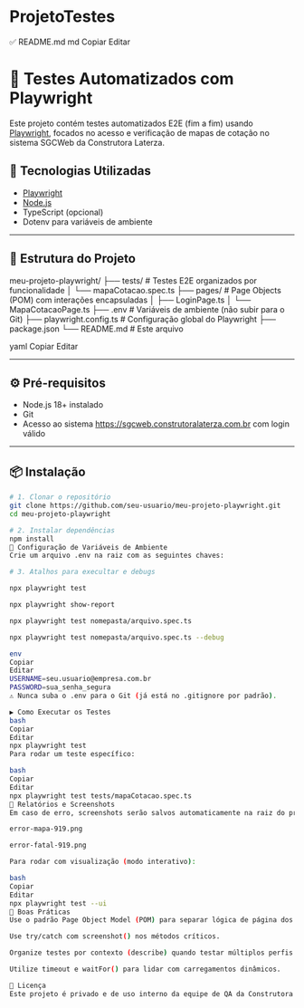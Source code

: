 # ProjetoTestes
✅ README.md
md
Copiar
Editar
# 🧪 Testes Automatizados com Playwright

Este projeto contém testes automatizados E2E (fim a fim) usando [Playwright](https://playwright.dev/), focados no acesso e verificação de mapas de cotação no sistema SGCWeb da Construtora Laterza.

## 🚀 Tecnologias Utilizadas

- [Playwright](https://playwright.dev/)
- [Node.js](https://nodejs.org/)
- TypeScript (opcional)
- Dotenv para variáveis de ambiente

---

## 📁 Estrutura do Projeto

meu-projeto-playwright/
├── tests/ # Testes E2E organizados por funcionalidade
│ └── mapaCotacao.spec.ts
├── pages/ # Page Objects (POM) com interações encapsuladas
│ ├── LoginPage.ts
│ └── MapaCotacaoPage.ts
├── .env # Variáveis de ambiente (não subir para o Git)
├── playwright.config.ts # Configuração global do Playwright
├── package.json
└── README.md # Este arquivo

yaml
Copiar
Editar

---

## ⚙️ Pré-requisitos

- Node.js 18+ instalado
- Git
- Acesso ao sistema https://sgcweb.construtoralaterza.com.br com login válido

---

## 📦 Instalação

```bash
# 1. Clonar o repositório
git clone https://github.com/seu-usuario/meu-projeto-playwright.git
cd meu-projeto-playwright

# 2. Instalar dependências
npm install
🔐 Configuração de Variáveis de Ambiente
Crie um arquivo .env na raiz com as seguintes chaves:

# 3. Atalhos para execultar e debugs

npx playwright test

npx playwright show-report

npx playwright test nomepasta/arquivo.spec.ts

npx playwright test nomepasta/arquivo.spec.ts --debug

env
Copiar
Editar
USERNAME=seu.usuario@empresa.com.br
PASSWORD=sua_senha_segura
⚠️ Nunca suba o .env para o Git (já está no .gitignore por padrão).

▶️ Como Executar os Testes
bash
Copiar
Editar
npx playwright test
Para rodar um teste específico:

bash
Copiar
Editar
npx playwright test tests/mapaCotacao.spec.ts
📸 Relatórios e Screenshots
Em caso de erro, screenshots serão salvos automaticamente na raiz do projeto com nomes como:

error-mapa-919.png

error-fatal-919.png

Para rodar com visualização (modo interativo):

bash
Copiar
Editar
npx playwright test --ui
🧱 Boas Práticas
Use o padrão Page Object Model (POM) para separar lógica de página dos testes.

Use try/catch com screenshot() nos métodos críticos.

Organize testes por contexto (describe) quando testar múltiplos perfis ou fluxos.

Utilize timeout e waitFor() para lidar com carregamentos dinâmicos.

📄 Licença
Este projeto é privado e de uso interno da equipe de QA da Construtora Laterza. Entre em contato com o time de automação para dúvidas ou colaboração.